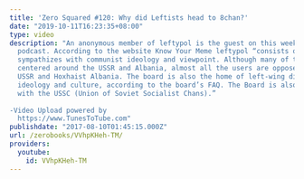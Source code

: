 ```yaml
---
title: 'Zero Squared #120: Why did Leftists head to 8chan?'
date: "2019-10-11T16:23:35+08:00"
type: video
description: "An anonymous member of leftypol is the guest on this week’s Zero Books
  podcast. According to the website Know Your Meme leftypol “consists of users who
  sympathizes with communist ideology and viewpoint. Although many of the memes are
  centered around the USSR and Albania, almost all the users are opposed to both the
  USSR and Hoxhaist Albania. The board is also the home of left-wing discussion of
  ideology and culture, according to the board’s FAQ. The Board is also associated
  with the USSC (Union of Soviet Socialist Chans).”  -Video Upload powered by
  https://www.TunesToTube.com"
publishdate: "2017-08-10T01:45:15.000Z"
url: /zerobooks/VVhpKHeh-TM/
providers:
  youtube:
    id: VVhpKHeh-TM
---
```

